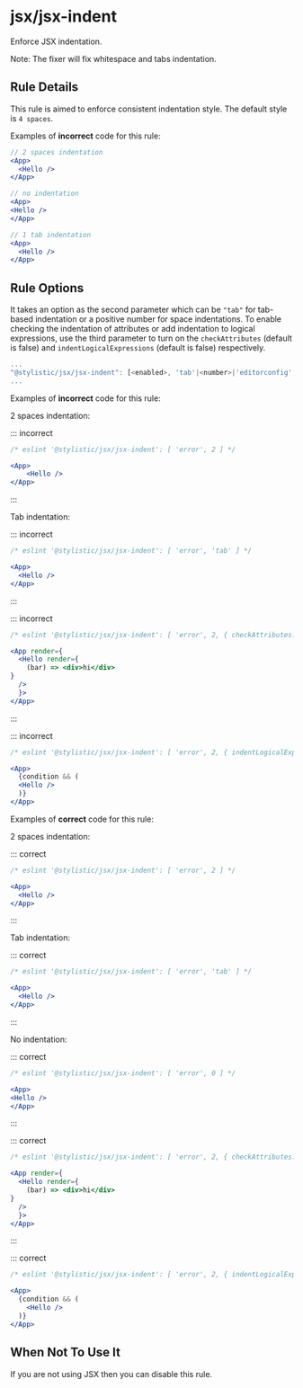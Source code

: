 # jsx/jsx-indent

Enforce JSX indentation.

Note: The fixer will fix whitespace and tabs indentation.

## Rule Details

This rule is aimed to enforce consistent indentation style. The default style is `4 spaces`.

Examples of **incorrect** code for this rule:

```jsx
// 2 spaces indentation
<App>
  <Hello />
</App>

// no indentation
<App>
<Hello />
</App>

// 1 tab indentation
<App>
  <Hello />
</App>
```

## Rule Options

It takes an option as the second parameter which can be `"tab"` for tab-based indentation or a positive number for space indentations.
To enable checking the indentation of attributes or add indentation to logical expressions, use the third parameter to turn on the `checkAttributes` (default is false) and `indentLogicalExpressions` (default is false) respectively.

```js
...
"@stylistic/jsx/jsx-indent": [<enabled>, 'tab'|<number>|'editorconfig', {checkAttributes: <boolean>, indentLogicalExpressions: <boolean>, fallback: 'tab'|<number>}]
...
```

Examples of **incorrect** code for this rule:

2 spaces indentation:

::: incorrect

```jsx
/* eslint '@stylistic/jsx/jsx-indent': [ 'error', 2 ] */

<App>
    <Hello />
</App>
```

:::

Tab indentation:

::: incorrect

```jsx
/* eslint '@stylistic/jsx/jsx-indent': [ 'error', 'tab' ] */

<App>
  <Hello />
</App>

```

:::

::: incorrect

```jsx
/* eslint '@stylistic/jsx/jsx-indent': [ 'error', 2, { checkAttributes: true }] */

<App render={
  <Hello render={
    (bar) => <div>hi</div>
}
  />
  }>
</App>

```

:::

::: incorrect

```jsx
/* eslint '@stylistic/jsx/jsx-indent': [ 'error', 2, { indentLogicalExpressions: true }] */

<App>
  {condition && (
  <Hello />
  )}
</App>
```

Examples of **correct** code for this rule:

2 spaces indentation:

::: correct

```jsx
/* eslint '@stylistic/jsx/jsx-indent': [ 'error', 2 ] */

<App>
  <Hello />
</App>
```

:::

Tab indentation:

::: correct

```jsx
/* eslint '@stylistic/jsx/jsx-indent': [ 'error', 'tab' ] */

<App>
  <Hello />
</App>
```

:::

No indentation:

::: correct

```jsx
/* eslint '@stylistic/jsx/jsx-indent': [ 'error', 0 ] */

<App>
<Hello />
</App>
```

:::

::: correct

```jsx
/* eslint '@stylistic/jsx/jsx-indent': [ 'error', 2, { checkAttributes: false }] */

<App render={
  <Hello render={
    (bar) => <div>hi</div>
}
  />
  }>
</App>
```

:::

::: correct

```jsx
/* eslint '@stylistic/jsx/jsx-indent': [ 'error', 2, { indentLogicalExpressions: true }] */

<App>
  {condition && (
    <Hello />
  )}
</App>
```

## When Not To Use It

If you are not using JSX then you can disable this rule.
